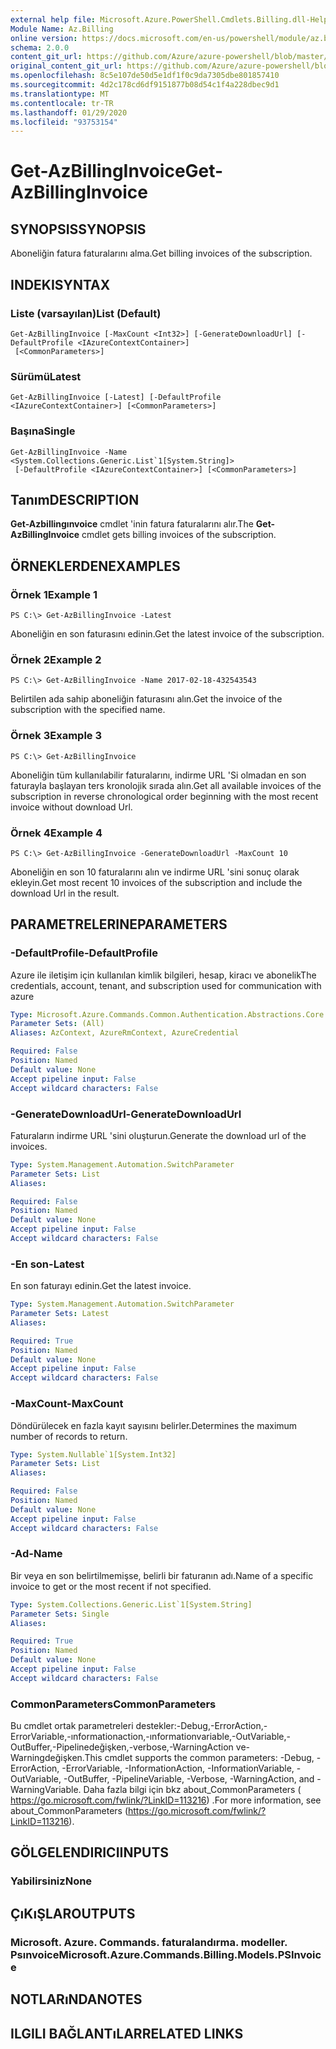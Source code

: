 ```yaml
---
external help file: Microsoft.Azure.PowerShell.Cmdlets.Billing.dll-Help.xml
Module Name: Az.Billing
online version: https://docs.microsoft.com/en-us/powershell/module/az.billing/get-azbillinginvoice
schema: 2.0.0
content_git_url: https://github.com/Azure/azure-powershell/blob/master/src/Billing/Billing/help/Get-AzBillingInvoice.md
original_content_git_url: https://github.com/Azure/azure-powershell/blob/master/src/Billing/Billing/help/Get-AzBillingInvoice.md
ms.openlocfilehash: 8c5e107de50d5e1df1f0c9da7305dbe801857410
ms.sourcegitcommit: 4d2c178cd6df9151877b08d54c1f4a228dbec9d1
ms.translationtype: MT
ms.contentlocale: tr-TR
ms.lasthandoff: 01/29/2020
ms.locfileid: "93753154"
---
```

# <span data-ttu-id="d0a65-101">Get-AzBillingInvoice</span><span class="sxs-lookup"><span data-stu-id="d0a65-101">Get-AzBillingInvoice</span></span>

## <span data-ttu-id="d0a65-102">SYNOPSIS</span><span class="sxs-lookup"><span data-stu-id="d0a65-102">SYNOPSIS</span></span>
<span data-ttu-id="d0a65-103">Aboneliğin fatura faturalarını alma.</span><span class="sxs-lookup"><span data-stu-id="d0a65-103">Get billing invoices of the subscription.</span></span>

## <span data-ttu-id="d0a65-104">INDEKI</span><span class="sxs-lookup"><span data-stu-id="d0a65-104">SYNTAX</span></span>

### <span data-ttu-id="d0a65-105">Liste (varsayılan)</span><span class="sxs-lookup"><span data-stu-id="d0a65-105">List (Default)</span></span>
```
Get-AzBillingInvoice [-MaxCount <Int32>] [-GenerateDownloadUrl] [-DefaultProfile <IAzureContextContainer>]
 [<CommonParameters>]
```

### <span data-ttu-id="d0a65-106">Sürümü</span><span class="sxs-lookup"><span data-stu-id="d0a65-106">Latest</span></span>
```
Get-AzBillingInvoice [-Latest] [-DefaultProfile <IAzureContextContainer>] [<CommonParameters>]
```

### <span data-ttu-id="d0a65-107">Başına</span><span class="sxs-lookup"><span data-stu-id="d0a65-107">Single</span></span>
```
Get-AzBillingInvoice -Name <System.Collections.Generic.List`1[System.String]>
 [-DefaultProfile <IAzureContextContainer>] [<CommonParameters>]
```

## <span data-ttu-id="d0a65-108">Tanım</span><span class="sxs-lookup"><span data-stu-id="d0a65-108">DESCRIPTION</span></span>
<span data-ttu-id="d0a65-109">**Get-Azbillingınvoice** cmdlet 'inin fatura faturalarını alır.</span><span class="sxs-lookup"><span data-stu-id="d0a65-109">The **Get-AzBillingInvoice** cmdlet gets billing invoices of the subscription.</span></span> 

## <span data-ttu-id="d0a65-110">ÖRNEKLERDEN</span><span class="sxs-lookup"><span data-stu-id="d0a65-110">EXAMPLES</span></span>

### <span data-ttu-id="d0a65-111">Örnek 1</span><span class="sxs-lookup"><span data-stu-id="d0a65-111">Example 1</span></span>
```
PS C:\> Get-AzBillingInvoice -Latest
```

<span data-ttu-id="d0a65-112">Aboneliğin en son faturasını edinin.</span><span class="sxs-lookup"><span data-stu-id="d0a65-112">Get the latest invoice of the subscription.</span></span>

### <span data-ttu-id="d0a65-113">Örnek 2</span><span class="sxs-lookup"><span data-stu-id="d0a65-113">Example 2</span></span>
```
PS C:\> Get-AzBillingInvoice -Name 2017-02-18-432543543
```

<span data-ttu-id="d0a65-114">Belirtilen ada sahip aboneliğin faturasını alın.</span><span class="sxs-lookup"><span data-stu-id="d0a65-114">Get the invoice of the subscription with the specified name.</span></span>

### <span data-ttu-id="d0a65-115">Örnek 3</span><span class="sxs-lookup"><span data-stu-id="d0a65-115">Example 3</span></span>
```
PS C:\> Get-AzBillingInvoice
```

<span data-ttu-id="d0a65-116">Aboneliğin tüm kullanılabilir faturalarını, indirme URL 'Si olmadan en son faturayla başlayan ters kronolojik sırada alın.</span><span class="sxs-lookup"><span data-stu-id="d0a65-116">Get all available invoices of the subscription in reverse chronological order beginning with the most recent invoice without download Url.</span></span> 

### <span data-ttu-id="d0a65-117">Örnek 4</span><span class="sxs-lookup"><span data-stu-id="d0a65-117">Example 4</span></span>
```
PS C:\> Get-AzBillingInvoice -GenerateDownloadUrl -MaxCount 10
```

<span data-ttu-id="d0a65-118">Aboneliğin en son 10 faturalarını alın ve indirme URL 'sini sonuç olarak ekleyin.</span><span class="sxs-lookup"><span data-stu-id="d0a65-118">Get most recent 10 invoices of the subscription and include the download Url in the result.</span></span>

## <span data-ttu-id="d0a65-119">PARAMETRELERINE</span><span class="sxs-lookup"><span data-stu-id="d0a65-119">PARAMETERS</span></span>

### <span data-ttu-id="d0a65-120">-DefaultProfile</span><span class="sxs-lookup"><span data-stu-id="d0a65-120">-DefaultProfile</span></span>
<span data-ttu-id="d0a65-121">Azure ile iletişim için kullanılan kimlik bilgileri, hesap, kiracı ve abonelik</span><span class="sxs-lookup"><span data-stu-id="d0a65-121">The credentials, account, tenant, and subscription used for communication with azure</span></span>

```yaml
Type: Microsoft.Azure.Commands.Common.Authentication.Abstractions.Core.IAzureContextContainer
Parameter Sets: (All)
Aliases: AzContext, AzureRmContext, AzureCredential

Required: False
Position: Named
Default value: None
Accept pipeline input: False
Accept wildcard characters: False
```

### <span data-ttu-id="d0a65-122">-GenerateDownloadUrl</span><span class="sxs-lookup"><span data-stu-id="d0a65-122">-GenerateDownloadUrl</span></span>
<span data-ttu-id="d0a65-123">Faturaların indirme URL 'sini oluşturun.</span><span class="sxs-lookup"><span data-stu-id="d0a65-123">Generate the download url of the invoices.</span></span>

```yaml
Type: System.Management.Automation.SwitchParameter
Parameter Sets: List
Aliases:

Required: False
Position: Named
Default value: None
Accept pipeline input: False
Accept wildcard characters: False
```

### <span data-ttu-id="d0a65-124">-En son</span><span class="sxs-lookup"><span data-stu-id="d0a65-124">-Latest</span></span>
<span data-ttu-id="d0a65-125">En son faturayı edinin.</span><span class="sxs-lookup"><span data-stu-id="d0a65-125">Get the latest invoice.</span></span>

```yaml
Type: System.Management.Automation.SwitchParameter
Parameter Sets: Latest
Aliases:

Required: True
Position: Named
Default value: None
Accept pipeline input: False
Accept wildcard characters: False
```

### <span data-ttu-id="d0a65-126">-MaxCount</span><span class="sxs-lookup"><span data-stu-id="d0a65-126">-MaxCount</span></span>
<span data-ttu-id="d0a65-127">Döndürülecek en fazla kayıt sayısını belirler.</span><span class="sxs-lookup"><span data-stu-id="d0a65-127">Determines the maximum number of records to return.</span></span>

```yaml
Type: System.Nullable`1[System.Int32]
Parameter Sets: List
Aliases:

Required: False
Position: Named
Default value: None
Accept pipeline input: False
Accept wildcard characters: False
```

### <span data-ttu-id="d0a65-128">-Ad</span><span class="sxs-lookup"><span data-stu-id="d0a65-128">-Name</span></span>
<span data-ttu-id="d0a65-129">Bir veya en son belirtilmemişse, belirli bir faturanın adı.</span><span class="sxs-lookup"><span data-stu-id="d0a65-129">Name of a specific invoice to get or the most recent if not specified.</span></span>

```yaml
Type: System.Collections.Generic.List`1[System.String]
Parameter Sets: Single
Aliases:

Required: True
Position: Named
Default value: None
Accept pipeline input: False
Accept wildcard characters: False
```

### <span data-ttu-id="d0a65-130">CommonParameters</span><span class="sxs-lookup"><span data-stu-id="d0a65-130">CommonParameters</span></span>
<span data-ttu-id="d0a65-131">Bu cmdlet ortak parametreleri destekler:-Debug,-ErrorAction,-ErrorVariable,-ınformationaction,-ınformationvariable,-OutVariable,-OutBuffer,-Pipelinedeğişken,-verbose,-WarningAction ve-Warningdeğişken.</span><span class="sxs-lookup"><span data-stu-id="d0a65-131">This cmdlet supports the common parameters: -Debug, -ErrorAction, -ErrorVariable, -InformationAction, -InformationVariable, -OutVariable, -OutBuffer, -PipelineVariable, -Verbose, -WarningAction, and -WarningVariable.</span></span> <span data-ttu-id="d0a65-132">Daha fazla bilgi için bkz about_CommonParameters ( https://go.microsoft.com/fwlink/?LinkID=113216) .</span><span class="sxs-lookup"><span data-stu-id="d0a65-132">For more information, see about_CommonParameters (https://go.microsoft.com/fwlink/?LinkID=113216).</span></span>

## <span data-ttu-id="d0a65-133">GÖLGELENDIRICI</span><span class="sxs-lookup"><span data-stu-id="d0a65-133">INPUTS</span></span>

### <span data-ttu-id="d0a65-134">Yabilirsiniz</span><span class="sxs-lookup"><span data-stu-id="d0a65-134">None</span></span>

## <span data-ttu-id="d0a65-135">ÇıKıŞLAR</span><span class="sxs-lookup"><span data-stu-id="d0a65-135">OUTPUTS</span></span>

### <span data-ttu-id="d0a65-136">Microsoft. Azure. Commands. faturalandırma. modeller. Psınvoice</span><span class="sxs-lookup"><span data-stu-id="d0a65-136">Microsoft.Azure.Commands.Billing.Models.PSInvoice</span></span>

## <span data-ttu-id="d0a65-137">NOTLARıNDA</span><span class="sxs-lookup"><span data-stu-id="d0a65-137">NOTES</span></span>

## <span data-ttu-id="d0a65-138">ILGILI BAĞLANTıLAR</span><span class="sxs-lookup"><span data-stu-id="d0a65-138">RELATED LINKS</span></span>
